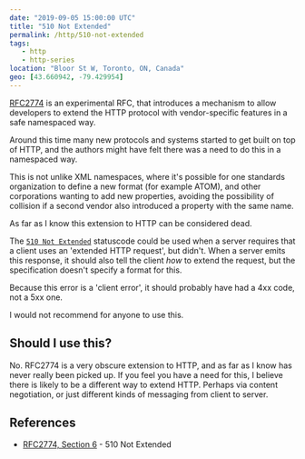 ```yaml
---
date: "2019-09-05 15:00:00 UTC"
title: "510 Not Extended"
permalink: /http/510-not-extended
tags:
   - http
   - http-series
location: "Bloor St W, Toronto, ON, Canada"
geo: [43.660942, -79.429954]
---
```



[RFC2774][2] is an experimental RFC, that introduces a mechanism to allow
developers to extend the HTTP protocol with vendor-specific features in a
safe namespaced way.

Around this time many new protocols and systems started to get built on top
of HTTP, and the authors might have felt there was a need to do this in a
namespaced way.

This is not unlike XML namespaces, where it's possible for one standards
organization to define a new format (for example ATOM), and other corporations
wanting to add new properties, avoiding the possibility of collision if a
second vendor also introduced a property with the same name.

As far as I know this extension to HTTP can be considered dead.

The [`510 Not Extended`][1] statuscode could be used when a server requires that
a client uses an 'extended HTTP request', but didn't. When a server emits
this response, it should also tell the client *how* to extend the request,
but the specification doesn't specify a format for this.

Because this error is a 'client error', it should probably have had a 4xx code,
not a 5xx one.

I would not recommend for anyone to use this.


Should I use this?
------------------

No. RFC2774 is a very obscure extension to HTTP, and as far as I know has never
really been picked up. If you feel you have a need for this, I believe there is
likely to be a different way to extend HTTP. Perhaps via content negotiation, or
just different kinds of messaging from client to server.


References
----------

* [RFC2774, Section 6][1] - 510 Not Extended

[1]: https://tools.ietf.org/html/rfc2774#section-6 "510 Not Extended"
[2]: https://tools.ietf.org/html/rfc2774 "An HTTP Extension Framework"
